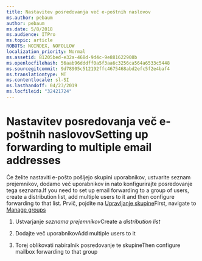 ```yaml
---
title: Nastavitev posredovanja več e-poštnih naslovov
ms.author: pebaum
author: pebaum
ms.date: 5/8/2018
ms.audience: ITPro
ms.topic: article
ROBOTS: NOINDEX, NOFOLLOW
localization_priority: Normal
ms.assetid: 81205bed-e32a-468d-9d4c-9e881622908b
ms.openlocfilehash: 56aab96dddff0a5f3aa6c3256ca564a6533c5448
ms.sourcegitcommit: 9d78905c512192ffc4675468abd2efc5f2e4baf4
ms.translationtype: MT
ms.contentlocale: sl-SI
ms.lasthandoff: 04/23/2019
ms.locfileid: "32421724"
---
```

# <a name="setting-up-forwarding-to-multiple-email-addresses"></a><span data-ttu-id="b8d94-102">Nastavitev posredovanja več e-poštnih naslovov</span><span class="sxs-lookup"><span data-stu-id="b8d94-102">Setting up forwarding to multiple email addresses</span></span>

<span data-ttu-id="b8d94-103">Če želite nastaviti e-pošto pošljejo skupini uporabnikov, ustvarite seznam prejemnikov, dodamo več uporabnikov in nato konfigurirajte posredovanje tega seznama.</span><span class="sxs-lookup"><span data-stu-id="b8d94-103">If you need to set up email forwarding to a group of users, create a distribution list, add multiple users to it and then configure forwarding to that list.</span></span> <span data-ttu-id="b8d94-104">Prvič, pojdite na [Upravljanje skupine](https://portal.office.com/adminportal/home#/groups)</span><span class="sxs-lookup"><span data-stu-id="b8d94-104">First, navigate to [Manage groups](https://portal.office.com/adminportal/home#/groups)</span></span>
  
1. <span data-ttu-id="b8d94-105">Ustvarjanje *seznama prejemnikov*</span><span class="sxs-lookup"><span data-stu-id="b8d94-105">Create a  *distribution list*</span></span> 
    
2. <span data-ttu-id="b8d94-106">Dodajte več uporabnikov</span><span class="sxs-lookup"><span data-stu-id="b8d94-106">Add multiple users to it</span></span>
    
3. <span data-ttu-id="b8d94-107">Torej oblikovati nabiralnik posredovanje te skupine</span><span class="sxs-lookup"><span data-stu-id="b8d94-107">Then configure mailbox forwarding to that group</span></span>
    

